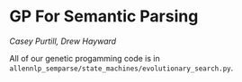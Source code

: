 # GP For Semantic Parsing
*Casey Purtill, Drew Hayward*

All of our genetic progamming code is in `allennlp_semparse/state_machines/evolutionary_search.py`.
